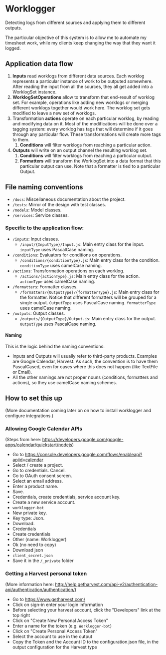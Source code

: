 # Worklogger

Detecting logs from different sources and applying them to different outputs.

The particular objective of this system is to allow me to automate my timesheet work, while my clients keep changing the way that they want it logged.

## Application data flow

1. **Inputs** read worklogs from different data sources. Each worklog represents a particular instance of work to be outputed somewhere. After reading the input from all the sources, they all get added into a WorklogSet instance.
1. **WorklogSetOperations** allow to transform that end-result of worklog set. For example, operations like adding new worklogs or merging different worklogs together would work here. The worklog set gets modified to leave a new set of worklogs.
1. Transformation **actions** operate on each particular worklog, by reading and modifying data on it. Most of the modifications will be done over a tagging system: every worklog has tags that will determine if it goes through any particular flow. These transformations will create more tags to them.
    1. **Conditions** will filter worklogs from reaching a particular action.
1. **Outputs** will write on an output channel the resulting worklog set.
    1. **Conditions** will filter worklogs from reaching a particular output.
    1. **Formatters** will transform the WorklogSet into a data format that this particular output can use. Note that a formatter is tied to a particular Output.

## File naming conventions

- `/docs`: Miscellaneous documentation about the project.
- `/tests`: Mirror of the design with test classes.
- `/models`: Model classes.
- `/services`: Service classes.

### Specific to the application flow:

- `/inputs`: Input classes.
    - `/input/{InputType}/Input.js`: Main entry class for the input. `inputType` uses PascalCase naming.
- `/conditions`: Evaluators for conditions on operations.
    - `/conditions/{conditionType}.js`: Main entry class for the condition. `conditionType` uses camelCase naming.
- `/actions`: Transformation operations on each worklog.
    - `/actions/{actionType}.js`: Main entry class for the action. `actionType` uses camelCase naming.
- `/formatters`: Formatter classes.
    - `/formatters/{OutputType}/{formatterType}.js`: Main entry class for the formatter. Notice that different formatters will be grouped for a single output. `OutputType` uses PascalCase naming. `formatterType` uses camelCase naming.
- `/outputs`: Output classes.
    - `/outputs/{OutputType}/Output.js`: Main entry class for the output. `OutputType` uses PascalCase naming.

#### Naming

This is the logic behind the naming conventions:

- Inputs and Outputs will usually refer to third-party products. Examples are Google Calendar, Harvest. As such, the convention is to have them PascalCased, even for cases where this does not happen (like TextFile or Email).
- All the other namings are not proper nouns (conditions, formatters and actions), so they use camelCase naming schemes.

## How to set this up

(More documentation coming later on on how to install worklogger and configure integrations.)

### Allowing Google Calendar APIs

(Steps from here: https://developers.google.com/google-apps/calendar/quickstart/nodejs)

- Go to https://console.developers.google.com/flows/enableapi?apiid=calendar
- Select / create a project.
- Go to credentials. Cancel.
- Go to OAuth consent screen.
- Select an email address.
- Enter a product name.
- Save.
- Credentials, create credentials, service account key.
- Create a new service account.
- `worklogger-bot`
- New private key.
- Key type: Json.
- Download.
- Credentials
- Create credentials
- Other (name: Worklogger)
- Ok (no need to copy)
- Download json
- `client_secret.json`
- Save it in the `/_private` folder

### Getting a Harvest personal token

(More information here: http://help.getharvest.com/api-v2/authentication-api/authentication/authentication/)

- Go to https://www.getharvest.com/
- Click on sign-in enter your login information
- Before selecting your harvest account, click the "Developers" link at the top right
- Click on "Create New Personal Access Token"
- Enter a name for the token (e.g. `Worklogger-bot`)
- Click on "Create Personal Access Token"
- Select the account to use in the output
- Copy the Token and the Account ID to the configuration.json file, in the output configuration for the Harvest type